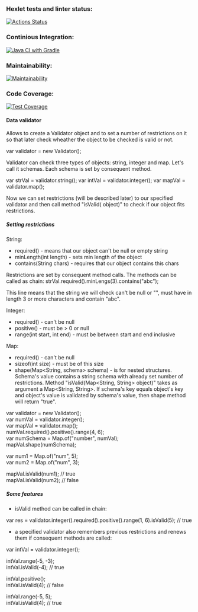 ### Hexlet tests and linter status:
[![Actions Status](https://github.com/roman-iork/java-project-78/actions/workflows/hexlet-check.yml/badge.svg)](https://github.com/roman-iork/java-project-78/actions)

### Continious Integration:
[![Java CI with Gradle](https://github.com/roman-iork/java-project-78/actions/workflows/CI_gradle_78.yml/badge.svg)](https://github.com/roman-iork/java-project-78/actions/workflows/CI_gradle_78.yml)

### Maintainability:
[![Maintainability](https://api.codeclimate.com/v1/badges/9adce84a919ce8fa5123/maintainability)](https://codeclimate.com/github/roman-iork/java-project-78/maintainability)

### Code Coverage:
[![Test Coverage](https://api.codeclimate.com/v1/badges/9adce84a919ce8fa5123/test_coverage)](https://codeclimate.com/github/roman-iork/java-project-78/test_coverage)


#### Data validator
Allows to create a Validator object and to set a number of restrictions on it so that later check wheather the object to be checked is valid or not.

var validator = new Validator();

Validator can check three types of objects: string, integer and map. Let's call it schemas. Each schema is set by consequent method.

var strVal = validator.string();
var intVal = validator.integer();
var mapVal = validator.map();


Now we can set restrictions (will be described later) to our specified validator and then call method "isValid(<T> object)" to check if our object fits restrictions.

##### Setting restrictions
String:
 - required() - means that our object can't be null or empty string
 - minLength(int length) - sets min length of the object
 - contains(String chars) - requires that our object contains this chars  

Restrictions are set by consequent method calls. The methods can be called as chain:
   strVal.required().minLengs(3).contains("abc");
   
This line means that the string we will check can't be null or "", must have in length 3 or more characters and contain "abc".

Integer:
 - required() - can't be null
 - positive() - must be > 0 or null
 - range(int start, int end) - must be between start and end inclusive
 
Map:
 - required() - can't be null
 - sizeof(int size) - must be of this size
 - shape(Map<String, schema<String>> schema) - is for nested structures. Schema's value contains a string schema<String> with already set number of restrictions. Method "isValid(Map<String, String> object)" takes as argument a Map<String, String>. If schema's key equals object's key and object's value is validated by schema's value, then shape method will return "true".

var validator = new Validator();  
var numVal = validator.integer();  
var mapVal = validator.map();  
numVal.required().positive().range(4, 6);  
var numSchema = Map.of("number", numVal);  
mapVal.shape(numSchema);  

var num1 = Map.of("num", 5);  
var num2 = Map.of("num", 3);  

mapVal.isValid(num1); // true  
mapVal.isValid(num2); // false  

##### Some features
- isValid method can be called in chain:

var res = validator.integer().required().positive().range(1, 6).isValid(5); // true

- a specified validator also remembers previous restrictions and renews them if consequent methods are called:

var intVal = validator.integer();

intVal.range(-5, -3);  
intVal.isValid(-4); // true

intVal.positive();  
intVal.isValid(4); // false

intVal.range(-5, 5);  
intVal.isValid(4); // true


